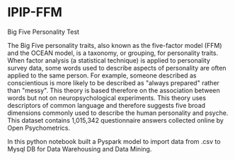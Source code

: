 # IPIP-FFM
Big Five Personality Test

The Big Five personality traits, also known as the five-factor model (FFM) and the OCEAN model, is a taxonomy, or grouping, for personality traits. When factor analysis (a statistical technique) is applied to personality survey data, some words used to describe aspects of personality are often applied to the same person. For example, someone described as conscientious is more likely to be described as "always prepared" rather than "messy". This theory is based therefore on the association between words but not on neuropsychological experiments. This theory uses descriptors of common language and therefore suggests five broad dimensions commonly used to describe the human personality and psyche.
This dataset contains 1,015,342 questionnaire answers collected online by Open Psychometrics.

In this python notebook built a Pyspark model to import data from .csv to Mysql DB for Data Warehousing and Data Mining.

